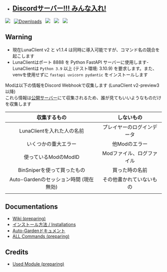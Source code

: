 
- ## [Discordサーバー!!! みんな入れ!](https://discord.gg/lunaclient)

[![](https://wakatime.com/badge/user/a3dc88bc-f773-46f5-86f8-abb56f21a04b/project/ec55bffb-c0d2-4093-bc5d-9b80112d3988.svg)](https://github.com/luna724/LunaClient)
&nbsp;
[![Downloads](https://img.shields.io/github/downloads/luna724/LunaClient/total?style=flat&label=Total%20Downloads&color=blue)](https://github.com/luna724/LunaClient/releases)
&nbsp;
[![](https://img.shields.io/badge/dynamic/json?url=https%3A%2F%2Fapi.github.com%2Frepos%2Fluna724%2FLunaClient%2Freleases%2Flatest&query=%24.assets%5B0%5D.download_count&label=Latest%20Downloads)](https://github.com/luna724/LunaClient)
&nbsp;
[![](https://img.shields.io/github/languages/top/luna724/LunaClient?style=flat)](https://github.com/luna724/LunaClient)
&nbsp;
[![](https://img.shields.io/github/repo-size/luna724/LunaClient?style=flat)](https://github.com/luna724/LunaClient)
&nbsp;

## Warning
- 現在LunaClient v2 と v1.1.4 は同時に導入可能ですが、コマンド名の競合を起こします
- LunaClientはポート 8888 を Python FastAPI サーバーに使用します- LunaClientは `Python 3.9` 以上 (テスト環境: 3.10.9) を要求します。また、venvを使用せずに `fastapi uvicorn pydantic` をインストールします

Modは以下の情報をDiscord Webhookで収集します (LunaClient v2-preview3以降)<br>
これら情報は[公開サーバー](https://luna724.github.io/luna724_discord_server)にて収集されるため、誰が見てもいいようなものだけを収集します

|           収集するもの           |     しないもの      |
|:--------------------------:|:--------------:|
|     LunaClientを入れた人の名前     | プレイヤーのログインデータ  |
|         いくつかの重大エラー         |    他Modのエラー    |
|       使っているModのModID       | Modファイル、ログファイル |
|     BinSniperを使って買ったもの     |    買った時の名前     |
| Auto-Gardenのセッション時間 (現在無効) |  その他書かれていないもの  |
|                            |                |
## Documentations
- [Wiki (preparing)](https://luna724.github.io/repo/lunaclient)
- [インストール方法 / Installations](/docs/install.md)
- [Auto-Gardenドキュメント](/docs/lc_gardening.md)
- [ALL Commands (preparing)](/docs/all_cmd.md)

## Credits
- [Used Module (preparing)](/docs/credit.md)
